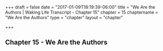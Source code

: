 +++
draft = false
date = "2017-01-09T18:19:39-06:00"
title = "We Are the Authors | Waking Life Transcript - Chapter 15"
chapter = 15
chaptername = "We Are the Authors"
type = "chapter"
layout = "chapter"

+++

## Chapter 15 - We Are the Authors

